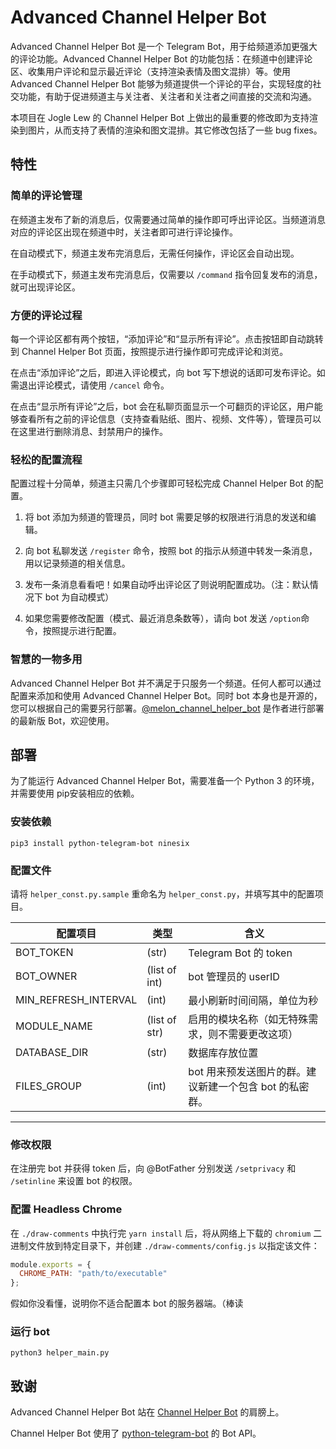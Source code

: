 # Advanced Channel Helper Bot

Advanced Channel Helper Bot 是一个 Telegram Bot，用于给频道添加更强大的评论功能。Advanced Channel Helper Bot 的功能包括：在频道中创建评论区、收集用户评论和显示最近评论（支持渲染表情及图文混排）等。使用 Advanced Channel Helper Bot 能够为频道提供一个评论的平台，实现轻度的社交功能，有助于促进频道主与关注者、关注者和关注者之间直接的交流和沟通。

本项目在 Jogle Lew 的 Channel Helper Bot 上做出的最重要的修改即为支持渲染到图片，从而支持了表情的渲染和图文混排。其它修改包括了一些 bug fixes。

## 特性

### 简单的评论管理

在频道主发布了新的消息后，仅需要通过简单的操作即可呼出评论区。当频道消息对应的评论区出现在频道中时，关注者即可进行评论操作。

在自动模式下，频道主发布完消息后，无需任何操作，评论区会自动出现。

在手动模式下，频道主发布完消息后，仅需要以 `/command` 指令回复发布的消息，就可出现评论区。

### 方便的评论过程

每一个评论区都有两个按钮，“添加评论”和“显示所有评论”。点击按钮即自动跳转到 Channel Helper Bot 页面，按照提示进行操作即可完成评论和浏览。

在点击“添加评论”之后，即进入评论模式，向 bot 写下想说的话即可发布评论。如需退出评论模式，请使用 `/cancel` 命令。

在点击“显示所有评论”之后，bot 会在私聊页面显示一个可翻页的评论区，用户能够查看所有之前的评论信息（支持查看贴纸、图片、视频、文件等），管理员可以在这里进行删除消息、封禁用户的操作。

### 轻松的配置流程

配置过程十分简单，频道主只需几个步骤即可轻松完成 Channel Helper Bot 的配置。

1. 将 bot 添加为频道的管理员，同时 bot 需要足够的权限进行消息的发送和编辑。

2. 向 bot 私聊发送 `/register` 命令，按照 bot 的指示从频道中转发一条消息，用以记录频道的相关信息。

3. 发布一条消息看看吧！如果自动呼出评论区了则说明配置成功。（注：默认情况下 bot 为自动模式）

4. 如果您需要修改配置（模式、最近消息条数等），请向 bot 发送 `/option`命令，按照提示进行配置。

### 智慧的一物多用

Advanced Channel Helper Bot 并不满足于只服务一个频道。任何人都可以通过配置来添加和使用 Advanced Channel Helper Bot。同时 bot 本身也是开源的，您可以根据自己的需要另行部署。[@melon_channel_helper_bot](https://t.me/melon_channel_helper_bot) 是作者进行部署的最新版 Bot，欢迎使用。

## 部署

为了能运行 Advanced Channel Helper Bot，需要准备一个 Python 3 的环境，并需要使用 pip安装相应的依赖。

### 安装依赖 

`pip3 install python-telegram-bot ninesix`

### 配置文件

请将 `helper_const.py.sample` 重命名为 `helper_const.py`，并填写其中的配置项目。

| 配置项目             | 类型          | 含义                                             
|----------------------|---------------|--------------------------------------------------
| BOT_TOKEN            | (str)         | Telegram Bot 的 token                            
| BOT_OWNER            | (list of int) | bot 管理员的 userID                              
| MIN_REFRESH_INTERVAL | (int)         | 最小刷新时间间隔，单位为秒                                 
| MODULE_NAME          | (list of str) | 启用的模块名称（如无特殊需求，则不需要更改这项） 
| DATABASE_DIR         | (str)         | 数据库存放位置                             
| FILES_GROUP          | (int)         | bot 用来预发送图片的群。建议新建一个包含 bot 的私密群。
------------------------------------------------------------------------------------------

### 修改权限

在注册完 bot 并获得 token 后，向 @BotFather 分别发送 `/setprivacy` 和 `/setinline` 来设置 bot 的权限。

### 配置 Headless Chrome

在 `./draw-comments` 中执行完 `yarn install` 后，将从网络上下载的 `chromium` 二进制文件放到特定目录下，并创建 `./draw-comments/config.js` 以指定该文件：

```js
module.exports = {
  CHROME_PATH: "path/to/executable"
};
```

假如你没看懂，说明你不适合配置本 bot 的服务器端。（棒读

### 运行 bot 

`python3 helper_main.py`

## 致谢

Advanced Channel Helper Bot 站在 [Channel Helper Bot](https://github.com/JogleLew/channel-helper-bot) 的肩膀上。

Channel Helper Bot 使用了 [python-telegram-bot](https://github.com/python-telegram-bot/python-telegram-bot) 的 Bot API。
